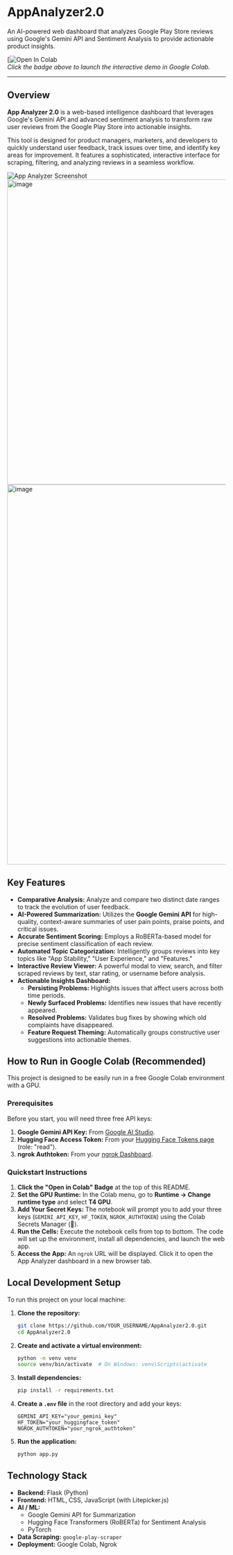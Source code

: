 # AppAnalyzer2.0
An AI-powered web dashboard that analyzes Google Play Store reviews using Google's Gemini API and Sentiment Analysis to provide actionable product insights.

[![Open In Colab]([https://colab.research.google.com/github/joyduttahere/AppAnalyzer2.0/blob/main/Share_AppAnalyzer2_0.ipynb])
<br>
_Click the badge above to launch the interactive demo in Google Colab._

---

## Overview

**App Analyzer 2.0** is a web-based intelligence dashboard that leverages Google's Gemini API and advanced sentiment analysis to transform raw user reviews from the Google Play Store into actionable insights.

This tool is designed for product managers, marketers, and developers to quickly understand user feedback, track issues over time, and identify key areas for improvement. It features a sophisticated, interactive interface for scraping, filtering, and analyzing reviews in a seamless workflow.

![App Analyzer Screenshot](<img width="1002" height="898" alt="image" src="https://github.com/user-attachments/assets/f9bee2c3-ad8d-4041-94e5-4eb7200b715b" />)
<img width="1105" height="703" alt="image" src="https://github.com/user-attachments/assets/badce583-950b-48ee-9808-cf261f2763e1" />
<img width="1756" height="876" alt="image" src="https://github.com/user-attachments/assets/d8f2e1b3-c559-472f-ab1c-c45e19276478" />

## Key Features

-   **Comparative Analysis:** Analyze and compare two distinct date ranges to track the evolution of user feedback.
-   **AI-Powered Summarization:** Utilizes the **Google Gemini API** for high-quality, context-aware summaries of user pain points, praise points, and critical issues.
-   **Accurate Sentiment Scoring:** Employs a RoBERTa-based model for precise sentiment classification of each review.
-   **Automated Topic Categorization:** Intelligently groups reviews into key topics like "App Stability," "User Experience," and "Features."
-   **Interactive Review Viewer:** A powerful modal to view, search, and filter scraped reviews by text, star rating, or username before analysis.
-   **Actionable Insights Dashboard:**
    -   **Persisting Problems:** Highlights issues that affect users across both time periods.
    -   **Newly Surfaced Problems:** Identifies new issues that have recently appeared.
    -   **Resolved Problems:** Validates bug fixes by showing which old complaints have disappeared.
    -   **Feature Request Theming:** Automatically groups constructive user suggestions into actionable themes.

## How to Run in Google Colab (Recommended)

This project is designed to be easily run in a free Google Colab environment with a GPU.

### Prerequisites

Before you start, you will need three free API keys:
1.  **Google Gemini API Key:** From [Google AI Studio](https://aistudio.google.com/).
2.  **Hugging Face Access Token:** From your [Hugging Face Tokens page](https://huggingface.co/settings/tokens) (role: "read").
3.  **ngrok Authtoken:** From your [ngrok Dashboard](https://dashboard.ngrok.com/get-started/your-authtoken).

### Quickstart Instructions

1.  **Click the "Open in Colab" Badge** at the top of this README.
2.  **Set the GPU Runtime:** In the Colab menu, go to **Runtime → Change runtime type** and select **T4 GPU**.
3.  **Add Your Secret Keys:** The notebook will prompt you to add your three keys (`GEMINI_API_KEY`, `HF_TOKEN`, `NGROK_AUTHTOKEN`) using the Colab Secrets Manager (🔑).
4.  **Run the Cells:** Execute the notebook cells from top to bottom. The code will set up the environment, install all dependencies, and launch the web app.
5.  **Access the App:** An `ngrok` URL will be displayed. Click it to open the App Analyzer dashboard in a new browser tab.

## Local Development Setup

To run this project on your local machine:

1.  **Clone the repository:**
    ```bash
    git clone https://github.com/YOUR_USERNAME/AppAnalyzer2.0.git
    cd AppAnalyzer2.0
    ```

2.  **Create and activate a virtual environment:**
    ```bash
    python -m venv venv
    source venv/bin/activate  # On Windows: venv\Scripts\activate
    ```

3.  **Install dependencies:**
    ```bash
    pip install -r requirements.txt
    ```

4.  **Create a `.env` file** in the root directory and add your keys:
    ```
    GEMINI_API_KEY="your_gemini_key"
    HF_TOKEN="your_huggingface_token"
    NGROK_AUTHTOKEN="your_ngrok_authtoken"
    ```

5.  **Run the application:**
    ```bash
    python app.py
    ```

## Technology Stack

-   **Backend:** Flask (Python)
-   **Frontend:** HTML, CSS, JavaScript (with Litepicker.js)
-   **AI / ML:**
    -   Google Gemini API for Summarization
    -   Hugging Face Transformers (RoBERTa) for Sentiment Analysis
    -   PyTorch
-   **Data Scraping:** `google-play-scraper`
-   **Deployment:** Google Colab, Ngrok
